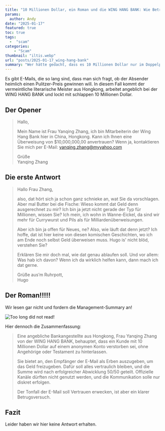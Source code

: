 ```yaml
---
title: "10 Millionen Dollar, ein Roman und die WING HANG BANK: Wie Betrüger uns mit Textwüsten ködern"
params:
  author: Andy
date: "2025-01-17"
featured: true
toc: true
tags: 
  -  "scam"
categories:
    - "Scam"
thumbnail: "iltis.webp"
url: "posts/2025-01-17_wing-hang-bank"
summary: "Wer hätte gedacht, dass es 10 Millionen Dollar nur im Doppelpack mit einem Roman gibt? Betrüger aus Hongkong legen sich mächtig ins Zeug, um uns mit endlosen Textwüsten und der WING HANG BANK zu ködern!"
---
```


Es gibt E-Mails, die so lang sind, dass man sich fragt, ob der Absender heimlich einen Pulitzer-Preis gewinnen will. In diesem Fall kommt der vermeintliche literarische Meister aus Hongkong, arbeitet angeblich bei der WING HANG BANK und lockt mit schlappen 10 Millionen Dollar. 

## Der Opener

> Hallo,  
>   
> Mein Name ist Frau Yanqing Zhang, ich bin Mitarbeiterin der Wing Hang Bank hier in China, Hongkong. Kann ich Ihnen eine Überweisung von $10,000,000,00 anvertrauen? Wenn ja, kontaktieren Sie mich per E-Mail: yanqing.zhang@myyahoo.com  
>   
> Grüße  
> Yanqing Zhang  


## Die erste Antwort

> Hallo Frau Zhang,  
>   
> also, dat hört sich ja schon ganz schnieke an, wat Sie da vorschlagen. Aber mal Butter bei die Fische: Wieso kommt dat Geld denn ausgerechnet zu mir? Ich bin ja jetzt nicht gerade der Typ für Millionen, wissen Sie? Ich mein, ich wohn in Wanne-Eickel, da sind wir mehr für Currywurst und Pils als für Milliardenüberweisungen.  
>   
> Aber ich bin ja offen für Neues, ne? Also, wie läuft dat denn jetzt? Ich hoffe, dat ist hier keine von diesen komischen Geschichten, wo ich am Ende noch selbst Geld überweisen muss. Hugo is' nicht blöd, verstehen Sie?  
>   
> Erklären Sie mir doch mal, wie dat genau ablaufen soll. Und vor allem: Was hab ich davon? Wenn ich da wirklich helfen kann, dann mach ich dat gerne.  
>   
> Grüße aus’m Ruhrpott,  
> Hugo  
  

## Der Roman!!!!!

Wir lesen gar nicht und fordern die Management-Summary an!

![Too long did not read!](/posts/2025-01-17_wing-hang-bank/roman.webp)

Hier dennoch die Zusammenfassung:

> Eine angebliche Bankangestellte aus Hongkong, Frau Yanqing Zhang von der WING HANG BANK, behauptet, dass ein Kunde mit 10 Millionen Dollar auf einem anonymen Konto verstorben sei, ohne Angehörige oder Testament zu hinterlassen.  
> 
> Sie bietet an, den Empfänger der E-Mail als Erben auszugeben, um das Geld freizugeben. Dafür soll alles vertraulich bleiben, und die Summe wird nach erfolgreicher Abwicklung 50/50 geteilt. Offizielle Kanäle dürften nicht genutzt werden, und die Kommunikation solle nur diskret erfolgen. 
> 
> Der Tonfall der E-Mail soll Vertrauen erwecken, ist aber ein klarer Betrugsversuch.


## Fazit

Leider haben wir hier keine Antwort erhalten.